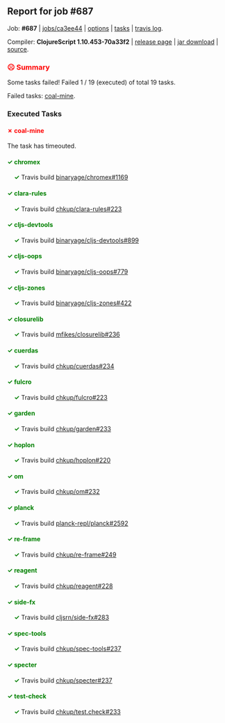 ## Report for job #687

Job: **#687** | [jobs/ca3ee44](https://github.com/cljs-oss/canary/commit/ca3ee44711353c988bfc2ebad8f767ff9e6ad170) | [options](options.edn) | [tasks](tasks.edn) | [travis log](https://travis-ci.org/cljs-oss/canary/builds/459048361).

Compiler: **ClojureScript 1.10.453-70a33f2** | [release page](https://github.com/cljs-oss/canary/releases/tag/r1.10.453-70a33f2) | [jar download](https://github.com/cljs-oss/canary/releases/download/r1.10.453-70a33f2/clojurescript-1.10.453-70a33f2.jar) | [source](https://github.com/clojure/clojurescript/commit/70a33f20466a3042b39af2d5e6aa85f52a4cdca5).

### <b style='color:red'>☹ Summary</b>

Some tasks failed! Failed 1 / 19 (executed) of total 19 tasks.

Failed tasks: [coal-mine](#-coal-mine).

### Executed Tasks

#### <b style='color:red'>&#x2717; coal-mine</b>
The task has timeouted.

#### <b style='color:green'>&#x2713; chromex</b>
&nbsp;&nbsp;&nbsp;&nbsp;<b style='color:green'>&#x2713;</b> Travis build [binaryage/chromex#1169](https://travis-ci.org/binaryage/chromex/builds/459049111)<br>

#### <b style='color:green'>&#x2713; clara-rules</b>
&nbsp;&nbsp;&nbsp;&nbsp;<b style='color:green'>&#x2713;</b> Travis build [chkup/clara-rules#223](https://travis-ci.org/chkup/clara-rules/builds/459049123)<br>

#### <b style='color:green'>&#x2713; cljs-devtools</b>
&nbsp;&nbsp;&nbsp;&nbsp;<b style='color:green'>&#x2713;</b> Travis build [binaryage/cljs-devtools#899](https://travis-ci.org/binaryage/cljs-devtools/builds/459049119)<br>

#### <b style='color:green'>&#x2713; cljs-oops</b>
&nbsp;&nbsp;&nbsp;&nbsp;<b style='color:green'>&#x2713;</b> Travis build [binaryage/cljs-oops#779](https://travis-ci.org/binaryage/cljs-oops/builds/459049125)<br>

#### <b style='color:green'>&#x2713; cljs-zones</b>
&nbsp;&nbsp;&nbsp;&nbsp;<b style='color:green'>&#x2713;</b> Travis build [binaryage/cljs-zones#422](https://travis-ci.org/binaryage/cljs-zones/builds/459049129)<br>

#### <b style='color:green'>&#x2713; closurelib</b>
&nbsp;&nbsp;&nbsp;&nbsp;<b style='color:green'>&#x2713;</b> Travis build [mfikes/closurelib#236](https://travis-ci.org/mfikes/closurelib/builds/459049134)<br>

#### <b style='color:green'>&#x2713; cuerdas</b>
&nbsp;&nbsp;&nbsp;&nbsp;<b style='color:green'>&#x2713;</b> Travis build [chkup/cuerdas#234](https://travis-ci.org/chkup/cuerdas/builds/459049142)<br>

#### <b style='color:green'>&#x2713; fulcro</b>
&nbsp;&nbsp;&nbsp;&nbsp;<b style='color:green'>&#x2713;</b> Travis build [chkup/fulcro#223](https://travis-ci.org/chkup/fulcro/builds/459049144)<br>

#### <b style='color:green'>&#x2713; garden</b>
&nbsp;&nbsp;&nbsp;&nbsp;<b style='color:green'>&#x2713;</b> Travis build [chkup/garden#233](https://travis-ci.org/chkup/garden/builds/459049146)<br>

#### <b style='color:green'>&#x2713; hoplon</b>
&nbsp;&nbsp;&nbsp;&nbsp;<b style='color:green'>&#x2713;</b> Travis build [chkup/hoplon#220](https://travis-ci.org/chkup/hoplon/builds/459049150)<br>

#### <b style='color:green'>&#x2713; om</b>
&nbsp;&nbsp;&nbsp;&nbsp;<b style='color:green'>&#x2713;</b> Travis build [chkup/om#232](https://travis-ci.org/chkup/om/builds/459049169)<br>

#### <b style='color:green'>&#x2713; planck</b>
&nbsp;&nbsp;&nbsp;&nbsp;<b style='color:green'>&#x2713;</b> Travis build [planck-repl/planck#2592](https://travis-ci.org/planck-repl/planck/builds/459049211)<br>

#### <b style='color:green'>&#x2713; re-frame</b>
&nbsp;&nbsp;&nbsp;&nbsp;<b style='color:green'>&#x2713;</b> Travis build [chkup/re-frame#249](https://travis-ci.org/chkup/re-frame/builds/459049171)<br>

#### <b style='color:green'>&#x2713; reagent</b>
&nbsp;&nbsp;&nbsp;&nbsp;<b style='color:green'>&#x2713;</b> Travis build [chkup/reagent#228](https://travis-ci.org/chkup/reagent/builds/459049196)<br>

#### <b style='color:green'>&#x2713; side-fx</b>
&nbsp;&nbsp;&nbsp;&nbsp;<b style='color:green'>&#x2713;</b> Travis build [cljsrn/side-fx#283](https://travis-ci.org/cljsrn/side-fx/builds/459049173)<br>

#### <b style='color:green'>&#x2713; spec-tools</b>
&nbsp;&nbsp;&nbsp;&nbsp;<b style='color:green'>&#x2713;</b> Travis build [chkup/spec-tools#237](https://travis-ci.org/chkup/spec-tools/builds/459049227)<br>

#### <b style='color:green'>&#x2713; specter</b>
&nbsp;&nbsp;&nbsp;&nbsp;<b style='color:green'>&#x2713;</b> Travis build [chkup/specter#237](https://travis-ci.org/chkup/specter/builds/459049207)<br>

#### <b style='color:green'>&#x2713; test-check</b>
&nbsp;&nbsp;&nbsp;&nbsp;<b style='color:green'>&#x2713;</b> Travis build [chkup/test.check#233](https://travis-ci.org/chkup/test.check/builds/459049217)<br>